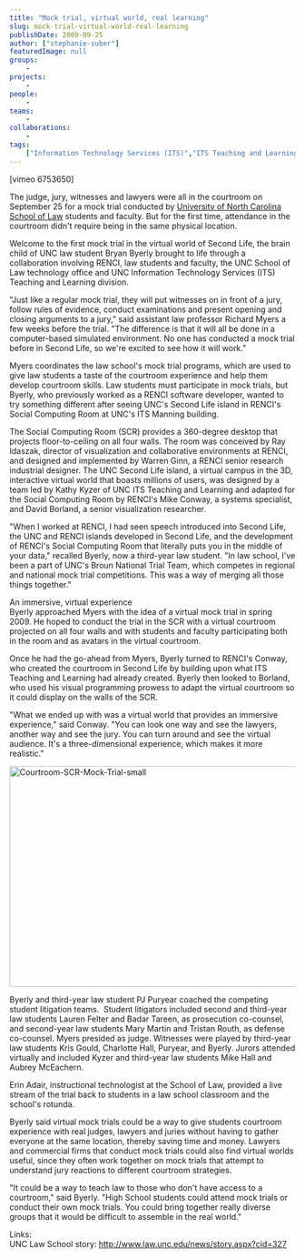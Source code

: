```yaml
---
title: "Mock trial, virtual world, real learning"
slug: mock-trial-virtual-world-real-learning
publishDate: 2009-09-25
author: ["stephanie-suber"]
featuredImage: null
groups:
    - 
projects:
    - 
people:
    - 
teams: 
    - 
collaborations:
    - 
tags:
    ["Information Technology Services (ITS)","ITS Teaching and Learning","Social Computing Room (SCR)","UNC School of Law"]
---
```

<p>[vimeo 6753650]</p>

<p>The judge, jury, witnesses and lawyers were all in the courtroom on September 25 for a mock trial conducted by <a href="http://www.law.unc.edu/">University of North Carolina School of Law</a> students and faculty. But for the first time, attendance in the courtroom didn't require being in the same physical location.</p>

<p>Welcome to the first mock trial in the virtual world of Second Life, the brain child of UNC law student Bryan Byerly brought to life through a collaboration involving RENCI, law students and faculty, the UNC School of Law technology office and UNC Information Technology Services (ITS) Teaching and Learning division.</p>

<p>"Just like a regular mock trial, they will put witnesses on in front of a jury, follow rules of evidence, conduct examinations and present opening and closing arguments to a jury," said assistant law professor Richard Myers a few weeks before the trial. "The difference is that it will all be done in a computer-based simulated environment. No one has conducted a mock trial before in Second Life, so we're excited to see how it will work."</p>

<p>Myers coordinates the law school's mock trial programs, which are used to give law students a taste of the courtroom experience and help them develop courtroom skills. Law students must participate in mock trials, but Byerly, who previously worked as a RENCI software developer, wanted to try something different after seeing UNC's Second Life island in RENCI's Social Computing Room at UNC's ITS Manning building.</p>

<p>The Social Computing Room (SCR) provides a 360-degree desktop that projects floor-to-ceiling on all four walls. The room was conceived by Ray Idaszak, director of visualization and collaborative environments at RENCI, and designed and implemented by Warren Ginn, a RENCI senior research industrial designer. The UNC Second Life island, a virtual campus in the 3D, interactive virtual world that boasts millions of users, was designed by a team led by Kathy Kyzer of UNC ITS Teaching and Learning and adapted for the Social Computing Room by RENCI's Mike Conway, a systems specialist, and David Borland, a senior visualization researcher.</p>

<p>"When I worked at RENCI, I had seen speech introduced into Second Life, the UNC and RENCI islands developed in Second Life, and the development of RENCI's Social Computing Room that literally puts you in the middle of your data," recalled Byerly, now a third-year law student. "In law school, I've been a part of UNC's Broun National Trial Team, which competes in regional and national mock trial competitions. This was a way of merging all those things together."</p>

<p><span class="head2">An immersive, virtual experience</span><br />
 Byerly approached Myers with the idea of a virtual mock trial in spring 2009. He hoped to conduct the trial in the SCR with a virtual courtroom projected on all four walls and with students and faculty participating both in the room and as avatars in the virtual courtroom.</p>

<p>Once he had the go-ahead from Myers, Byerly turned to RENCI's Conway, who created the courtroom in Second Life by building upon what ITS Teaching and Learning had already created. Byerly then looked to Borland, who used his visual programming prowess to adapt the virtual courtroom so it could display on the walls of the SCR.</p>

<p>"What we ended up with was a virtual world that provides an immersive experience," said Conway. "You can look one way and see the lawyers, another way and see the jury. You can turn around and see the virtual audience. It's a three-dimensional experience, which makes it more realistic."</p>

<p><a href="https://www.renci.org/wp-content/uploads/2009/09/Courtroom-SCR-Mock-Trial-small.jpg"><img class="alignnone size-full wp-image-4125" title="Courtroom-SCR-Mock-Trial-small" src="https://www.renci.org/wp-content/uploads/2009/09/Courtroom-SCR-Mock-Trial-small.jpg" alt="Courtroom-SCR-Mock-Trial-small" width="630" height="388" /></a></p>

<p>Byerly and third-year law student PJ Puryear coached the competing student litigation teams.  Student litigators included second and third-year law students Lauren Felter and Badar Tareen, as prosecution co-counsel, and second-year law students Mary Martin and Tristan Routh, as defense co-counsel. Myers presided as judge. Witnesses were played by third-year law students Kris Gould, Charlotte Hall, Puryear, and Byerly. Jurors attended virtually and included Kyzer and third-year law students Mike Hall and Aubrey McEachern.</p>

<p>Erin Adair, instructional technologist at the School of Law, provided a live stream of the trial back to students in a law school classroom and the school's rotunda.</p>

<p>Byerly said virtual mock trials could be a way to give students courtroom experience with real judges, lawyers and juries without having to gather everyone at the same location, thereby saving time and money. Lawyers and commercial firms that conduct mock trials could also find virtual worlds useful, since they often work together on mock trials that attempt to understand jury reactions to different courtroom strategies.</p>

<p>"It could be a way to teach law to those who don't have access to a courtroom," said Byerly. "High School students could attend mock trials or conduct their own mock trials. You could bring together really diverse groups that it would be difficult to assemble in the real world."</p>

<p><span class="head2">Links:</span><br />
 UNC Law School story: <a href="http://www.law.unc.edu/news/story.aspx?cid=327">http://www.law.unc.edu/news/story.aspx?cid=327</a></p>

<p><br class="spacer_" /></p>
